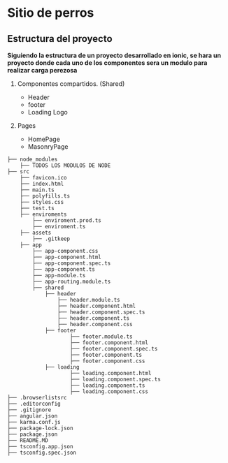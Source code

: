 # Sitio de perros

## Estructura del proyecto
**Siguiendo la estructura de un proyecto desarrollado en ionic, se hara un proyecto donde cada uno de los componentes sera un modulo para realizar carga perezosa**

1.  Componentes compartidos. (Shared)
    - Header
    - footer 
    - Loading Logo

2. Pages 
    - HomePage 
    - MasonryPage

```
├── node_modules
    ├── TODOS LOS MODULOS DE NODE
├── src
    ├── favicon.ico
    ├── index.html
    ├── main.ts
    ├── polyfills.ts   
    ├── styles.css
    ├── test.ts
    ├── enviroments 
        ├── enviroment.prod.ts
        ├── enviroment.ts
    ├── assets
        ├── .gitkeep
    ├── app
        ├── app-component.css
        ├── app-component.html
        ├── app-component.spec.ts
        ├── app-component.ts
        ├── app-module.ts
        ├── app-routing.module.ts
        ├── shared 
            ├── header
                ├── header.module.ts
                ├── header.component.html
                ├── header.component.spec.ts
                ├── header.component.ts
                ├── header.component.css
            ├── footer
                    ├── footer.module.ts
                    ├── footer.component.html
                    ├── footer.component.spec.ts
                    ├── footer.component.ts
                    ├── footer.component.css
            ├── loading
                    ├── loading.component.html
                    ├── loading.component.spec.ts
                    ├── loading.component.ts
                    ├── loading.component.css
├── .browserlistsrc 
├── .editorconfig 
├── .gitignore
├── angular.json 
├── karma.conf.js 
├── package-lock.json 
├── package.json 
├── README.MD 
├── tsconfig.app.json
├── tsconfig.spec.json
```
